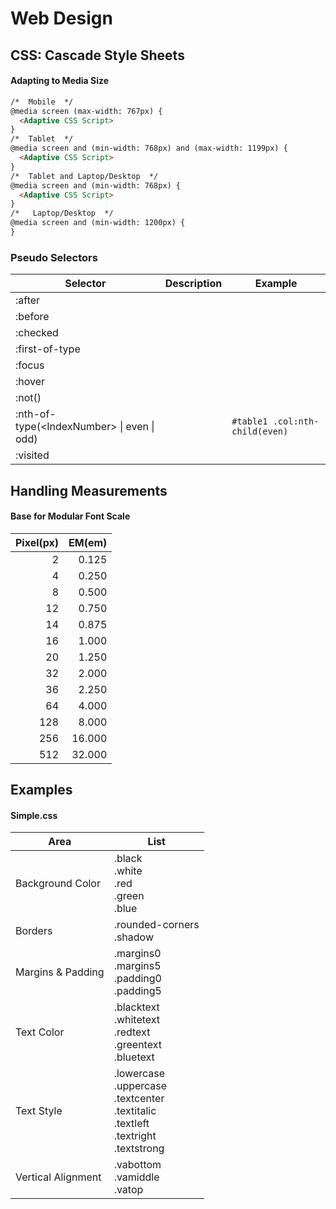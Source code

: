 # Web Design

## CSS: Cascade Style Sheets

#### Adapting to Media Size
```html
/*  Mobile  */
@media screen (max-width: 767px) {
  <Adaptive CSS Script>
}
/*  Tablet  */
@media screen and (min-width: 768px) and (max-width: 1199px) {
  <Adaptive CSS Script>
}
/*  Tablet and Laptop/Desktop  */
@media screen and (min-width: 768px) {
  <Adaptive CSS Script>
}
/*   Laptop/Desktop  */
@media screen and (min-width: 1200px) {
}
```

### Pseudo Selectors
| Selector | Description | Example |  
| --- | --- | --- |  
| :after |  |  |  
| :before  |  |  |   
| :checked  |  |  |   
| :first-of-type  |  |  |   
| :focus  |  |  |   
| :hover  |  |  |   
| :not(<Selector>)  |  |  |   
| :nth-of-type(\<IndexNumber> \| even \| odd)  |  | `#table1 .col:nth-child(even)` |   
| :visited |  |  |  |  

## Handling Measurements

#### Base for Modular Font Scale
| Pixel(px) | EM(em) |  
| --:| --: |  
| 2 | 0.125 |  
| 4 | 0.250 |  
| 8 | 0.500 |  
| 12 | 0.750 |  
| 14 | 0.875 |  
| 16 | 1.000 |  
| 20 | 1.250 |  
| 32 | 2.000 |  
| 36 | 2.250 |  
| 64 | 4.000 |  
| 128 | 8.000 |  
| 256 | 16.000 |  
| 512 | 32.000 |  
  
## Examples

#### Simple.css

| Area | List | 
| -- | -- |  
| Background Color | .black  <BR> .white  <BR> .red  <BR> .green  <BR> .blue  |  
| Borders | .rounded-corners <BR> .shadow |  
| Margins & Padding | .margins0 <BR> .margins5 <BR> .padding0 <BR> .padding5 |  
| Text Color | .blacktext  <BR> .whitetext  <BR> .redtext  <BR> .greentext  <BR> .bluetext |  
| Text Style | .lowercase <BR> .uppercase <BR> .textcenter  <BR> .textitalic <BR> .textleft  <BR> .textright  <BR> .textstrong |  
| Vertical Alignment | .vabottom <BR> .vamiddle <BR> .vatop |  
